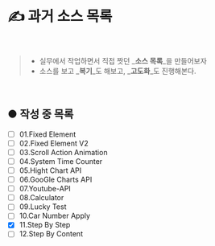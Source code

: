 # ✍️ 과거 소스 목록

<br />

> * 실무에서 작업하면서 직접 짯던 _**소스 목록**_을 만들어보자
> * 소스를 보고 _**복기**_도 해보고, _**고도화**_도 진행해본다.

<br />

## ● 작성 중 목록

* [ ] 01.Fixed Element
* [ ] 02.Fixed Element V2
* [ ] 03.Scroll Action Animation
* [ ] 04.System Time Counter
* [ ] 05.Hight Chart API
* [ ] 06.GooGle Charts API
* [ ] 07.Youtube-API
* [ ] 08.Calculator
* [ ] 09.Lucky Test
* [ ] 10.Car Number Apply
* [X] 11.Step By Step
* [ ] 12.Step By Content

<br>
<br>
<br>
